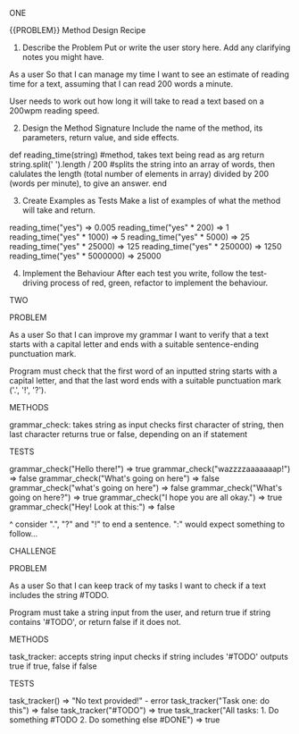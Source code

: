 ONE


{{PROBLEM}} Method Design Recipe

1. Describe the Problem
Put or write the user story here. Add any clarifying notes you might have.

As a user
So that I can manage my time
I want to see an estimate of reading time for a text, assuming that I can read 200 words a minute.

User needs to work out how long it will take to read a text based on a 200wpm reading speed.

2. Design the Method Signature
Include the name of the method, its parameters, return value, and side effects.

def reading_time(string) #method, takes text being read as arg
  return string.split(' ').length / 200 #splits the string into an array of words, then calulates the length (total number of elements in array) divided by 200 (words per minute), to give an answer.
end

3. Create Examples as Tests
Make a list of examples of what the method will take and return.

reading_time("yes") => 0.005
reading_time("yes" * 200) => 1
reading_time("yes" * 1000) => 5
reading_time("yes" * 5000) => 25
reading_time("yes" * 25000) => 125
reading_time("yes" * 250000) => 1250  
reading_time("yes" * 5000000) => 25000

4. Implement the Behaviour
After each test you write, follow the test-driving process of red, green, refactor to implement the behaviour.


TWO


PROBLEM

As a user
So that I can improve my grammar
I want to verify that a text starts with a capital letter and ends with a suitable sentence-ending punctuation mark.

Program must check that the first word of an inputted string starts with a capital letter, and that the last word ends with a suitable punctuation mark ('.', '!', '?').

METHODS

grammar_check: takes string as input
checks first character of string, then last character
returns true or false, depending on an if statement

TESTS

grammar_check("Hello there!") => true
grammar_check("wazzzzaaaaaaap!") => false
grammar_check("What's going on here") => false
grammar_check("what's going on here") => false
grammar_check("What's going on here?") => true
grammar_check("I hope you are all okay.") => true
grammar_check("Hey! Look at this:") => false

^ consider ".", "?" and "!" to end a sentence.
":" would expect something to follow...


CHALLENGE


PROBLEM

As a user
So that I can keep track of my tasks
I want to check if a text includes the string #TODO.

Program must take a string input from the user, and return true if string contains '#TODO', or return false if it does not.

METHODS

task_tracker: accepts string input
checks if string includes '#TODO'
outputs true if true, false if false

TESTS

task_tracker() => "No text provided!" - error
task_tracker("Task one: do this") => false
task_tracker("#TODO") => true
task_tracker("All tasks: 1. Do something #TODO 2. Do something else #DONE") => true